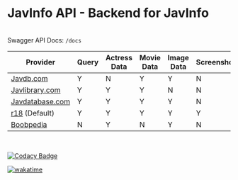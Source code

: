 # JavInfo API - Backend for JavInfo

<br>
Swagger API Docs:  <code>/docs</code>

<br>

| Provider                                        | Query  | Actress Data    | Movie Data  | Image Data  | Screenshots  |
|------------------------------------------------ |------- |---------------- |------------ |------------ |------------  |
| [Javdb.com](https://javdb.com/)                 | Y      | N               | Y           | Y           |  N           |
| [Javlibrary.com](https://www.javdatabase.com/)  | Y      | Y               | Y           | N           |  N           |
| [Javdatabase.com](https://www.javlibrary.com/)  | Y      | Y               | Y           | Y           |  N           |
| [r18](http://r18.com/)    (Default)             | Y      | Y               | Y           | Y           |  Y           |
| [Boobpedia](https://www.boobpedia.com/)         | N      | Y               | N           | Y           |  N           |
<br>

[![Codacy Badge](https://app.codacy.com/project/badge/Grade/6606c0b6f2c2407989b2628792de8060)](https://www.codacy.com/gh/iamrony777/JavInfo-api/dashboard?utm_source=github.com&amp;utm_medium=referral&amp;utm_content=iamrony777/JavInfo-api&amp;utm_campaign=Badge_Grade)

[![wakatime](https://wakatime.com/badge/user/b5fd871e-e348-4c6e-9ae5-306590243750/project/5ccc4d18-5f78-4674-bd77-57a94ae53215.svg?style=for-the-badge)](https://wakatime.com/badge/user/b5fd871e-e348-4c6e-9ae5-306590243750/project/5ccc4d18-5f78-4674-bd77-57a94ae53215)
